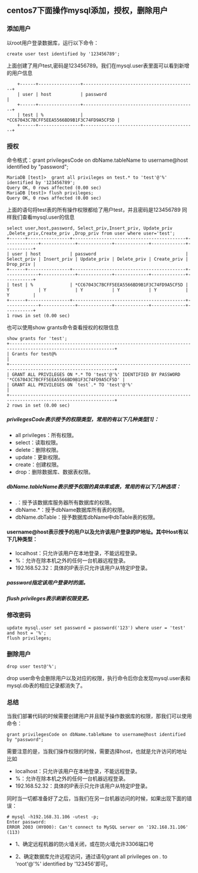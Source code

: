 ## centos7下面操作mysql添加，授权，删除用户

### 添加用户
以root用户登录数据库，运行以下命令：
````
create user test identified by '123456789';
````
上面创建了用户test,密码是123456789。我们在mysql.user表里面可以看到新增的用户信息
````MariaDB [mysql]> select user,host,password from user where user='test';
    +------+----------------+-------------------------------------------+
    | user | host           | password                                  |
    +------+----------------+-------------------------------------------+
    | test | %              | *CC67043C7BCFF5EEA5566BD9B1F3C74FD9A5CF5D |
    +------+----------------+-------------------------------------------+
````
### 授权  

命令格式：grant privilegesCode on dbName.tableName to username@host identified by "password";
````
MariaDB [test]>  grant all privileges on test.* to 'test'@'%' identified by '123456789';
Query OK, 0 rows affected (0.00 sec)
MariaDB [test]> flush privileges;
Query OK, 0 rows affected (0.00 sec)
````
上面的语句将test表的所有操作权限都给了用户test，并且密码是123456789
同样我们查看mysql.user的信息
````
select user,host,password, Select_priv,Insert_priv, Update_priv ,Delete_priv,Create_priv ,Drop_priv from user where user='test';
+------+----------------+-------------------------------------------+-------------+-------------+-------------+-------------+-------------+-----------+
| user | host           | password                                  | Select_priv | Insert_priv | Update_priv | Delete_priv | Create_priv | Drop_priv |
+------+----------------+-------------------------------------------+-------------+-------------+-------------+-------------+-------------+-----------+
| test | %              | *CC67043C7BCFF5EEA5566BD9B1F3C74FD9A5CF5D | Y           | Y           | Y           | Y           | Y           | Y         |
+------+----------------+-------------------------------------------+-------------+-------------+-------------+-------------+-------------+-----------+
1 rows in set (0.00 sec)
````
也可以使用show grants命令查看授权的权限信息
````
show grants for 'test';
+--------------------------------------------------------------------------------------------------------------+
| Grants for test@%                                                                                            |
+--------------------------------------------------------------------------------------------------------------+
| GRANT ALL PRIVILEGES ON *.* TO 'test'@'%' IDENTIFIED BY PASSWORD '*CC67043C7BCFF5EEA5566BD9B1F3C74FD9A5CF5D' |
| GRANT ALL PRIVILEGES ON `test`.* TO 'test'@'%'                                                               |
+--------------------------------------------------------------------------------------------------------------+
2 rows in set (0.00 sec)
````

##### privilegesCode表示授予的权限类型，常用的有以下几种类型[1]：
- all privileges：所有权限。
- select：读取权限。
- delete：删除权限。
- update：更新权限。
- create：创建权限。
- drop：删除数据库、数据表权限。

##### dbName.tableName表示授予权限的具体库或表，常用的有以下几种选项：
- .：授予该数据库服务器所有数据库的权限。
- dbName.*：授予dbName数据库所有表的权限。
- dbName.dbTable：授予数据库dbName中dbTable表的权限。

#### username@host表示授予的用户以及允许该用户登录的IP地址。其中Host有以下几种类型：
- localhost：只允许该用户在本地登录，不能远程登录。
- %：允许在除本机之外的任何一台机器远程登录。
- 192.168.52.32：具体的IP表示只允许该用户从特定IP登录。

##### password指定该用户登录时的面。

##### flush privileges表示刷新权限变更。

### 修改密码
````
update mysql.user set password = password('123') where user = 'test' and host = '%';
flush privileges;
````
### 删除用户
````
drop user test@'%';
````
drop user命令会删除用户以及对应的权限，执行命令后你会发现mysql.user表和mysql.db表的相应记录都消失了。

### 总结

当我们部署代码的时候需要创建用户并且赋予操作数据库的权限，那我们可以使用命令：
````
grant privilegesCode on dbName.tableName to username@host identified by "password";
````
需要注意的是，当我们操作权限的时候，需要选择host，也就是允许访问的地址
比如
- localhost：只允许该用户在本地登录，不能远程登录。
- %：允许在除本机之外的任何一台机器远程登录。
- 192.168.52.32：具体的IP表示只允许该用户从特定IP登录。

同时当一切都准备好了之后，当我们在另一台机器访问的时候，如果出现下面的错误：
````
# mysql -h192.168.31.106 -utest -p;
Enter password: 
ERROR 2003 (HY000): Can't connect to MySQL server on '192.168.31.106' (113)
````
- 1、确定远程机器的防火墙关闭，或在防火墙允许3306端口号

- 2、确定数据库允许远程访问，通过语句grant all privileges on *.* to 'root'@'%' identified by '123456'即可。